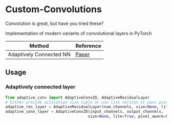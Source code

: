# Custom-Convolutions

Convolution is great, but have you tried these?</br>

Implementation of modern variants of convolutional layers in PyTorch</br>

| Method                  | Reference |
| ----------------------- | --------- |
| Adaptively Connected NN |  [Paper](https://arxiv.org/pdf/1904.03579.pdf)|

## Usage
### Adaptively connected layer
```python
from adaptive_conv import AdaptiveConv2D, AdaptiveResidualLayer
# Either provide activation size tuple or use lite version or pass pixel_aware=True
adaptive_res_layer = AdaptiveResidualLayer(num_channels, size=None, lite=False, pixel_aware=True)
adaptive_conv_layer = AdaptiveConv2D(input_channels, output_channels,
                                    size=None, lite=True, pixel_aware=False)
```
